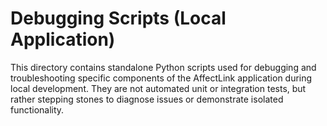 # Debugging Scripts (Local Application)

This directory contains standalone Python scripts used for debugging and troubleshooting specific components of the AffectLink application during local development. They are not automated unit or integration tests, but rather stepping stones to diagnose issues or demonstrate isolated functionality.